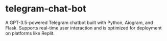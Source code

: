 # telegram-chat-bot
A GPT-3.5-powered Telegram chatbot built with Python, Aiogram, and Flask. Supports real-time user interaction and is optimized for deployment on platforms like Replit.

